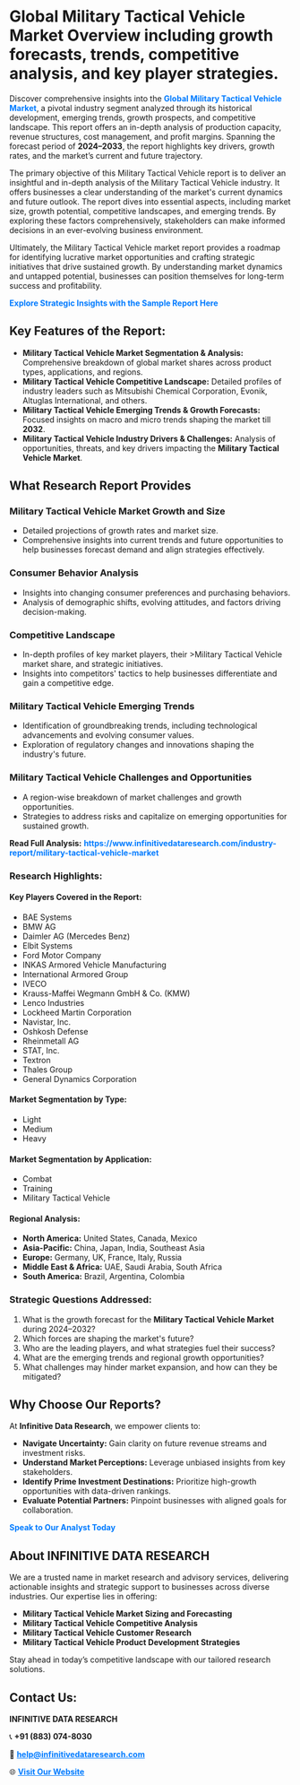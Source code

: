 <h1>Global Military Tactical Vehicle Market Overview including growth forecasts, trends, competitive analysis, and key player strategies.</h1>
<p>
Discover comprehensive insights into the 
<a href="https://www.infinitivedataresearch.com/industry-report/military-tactical-vehicle-market" rel="dofollow" style="color: #007BFF; text-decoration: none;"><strong>Global Military Tactical Vehicle Market</strong></a>, a pivotal industry segment analyzed through its historical development, emerging trends, growth prospects, and competitive landscape. This report offers an in-depth analysis of production capacity, revenue structures, cost management, and profit margins. Spanning the forecast period of <strong>2024–2033</strong>, the report highlights key drivers, growth rates, and the market’s current and future trajectory.
</p>
<p>
The primary objective of this Military Tactical Vehicle report is to deliver an insightful and in-depth analysis of the Military Tactical Vehicle industry. It offers businesses a clear understanding of the market's current dynamics and future outlook. The report dives into essential aspects, including market size, growth potential, competitive landscapes, and emerging trends. By exploring these factors comprehensively, stakeholders can make informed decisions in an ever-evolving business environment.
</p>
<p>
Ultimately, the Military Tactical Vehicle market report provides a roadmap for identifying lucrative market opportunities and crafting strategic initiatives that drive sustained growth. By understanding market dynamics and untapped potential, businesses can position themselves for long-term success and profitability.
</p>
<p>
<a href="https://www.infinitivedataresearch.com/request-sample/reportId=103231" style="color: #007BFF; text-decoration: none;"><strong>Explore Strategic Insights with the Sample Report Here</strong></a>
</p>

<h2>Key Features of the Report:</h2>
<ul>
<li><strong>Military Tactical Vehicle Market Segmentation & Analysis:</strong> Comprehensive breakdown of global market shares across product types, applications, and regions.</li>
<li><strong>Military Tactical Vehicle Competitive Landscape:</strong> Detailed profiles of industry leaders such as Mitsubishi Chemical Corporation, Evonik, Altuglas International, and others.</li>
<li><strong>Military Tactical Vehicle Emerging Trends & Growth Forecasts:</strong> Focused insights on macro and micro trends shaping the market till <strong>2032</strong>.</li>
<li><strong>Military Tactical Vehicle Industry Drivers & Challenges:</strong> Analysis of opportunities, threats, and key drivers impacting the <strong>Military Tactical Vehicle Market</strong>.</li>
</ul>

<h2>What Research Report Provides</h2>
<h3>Military Tactical Vehicle Market Growth and Size</h3>
<ul>
<li>Detailed projections of growth rates and market size.</li>
<li>Comprehensive insights into current trends and future opportunities to help businesses forecast demand and align strategies effectively.</li>
</ul>

<h3>Consumer Behavior Analysis</h3>
<ul>
<li>Insights into changing consumer preferences and purchasing behaviors.</li>
<li>Analysis of demographic shifts, evolving attitudes, and factors driving decision-making.</li>
</ul>

<h3>Competitive Landscape</h3>
<ul>
<li>In-depth profiles of key market players, their >Military Tactical Vehicle market share, and strategic initiatives.</li>
<li>Insights into competitors' tactics to help businesses differentiate and gain a competitive edge.</li>
</ul>

<h3>Military Tactical Vehicle Emerging Trends</h3>
<ul>
<li>Identification of groundbreaking trends, including technological advancements and evolving consumer values.</li>
<li>Exploration of regulatory changes and innovations shaping the industry's future.</li>
</ul>

<h3>Military Tactical Vehicle Challenges and Opportunities</h3>
<ul>
<li>A region-wise breakdown of market challenges and growth opportunities.</li>
<li>Strategies to address risks and capitalize on emerging opportunities for sustained growth.</li>
</ul>
<p><strong>Read Full Analysis:</strong> <a href="https://www.infinitivedataresearch.com/industry-report/military-tactical-vehicle-market" rel="dofollow" style="color: #007BFF; text-decoration: none;"><strong>https://www.infinitivedataresearch.com/industry-report/military-tactical-vehicle-market</strong></a></p>
<h3>Research Highlights:</h3>
<h4>Key Players Covered in the Report:</h4>
<ul><li>BAE Systems</li><li>BMW AG</li><li>Daimler AG (Mercedes Benz)</li><li>Elbit Systems</li><li>Ford Motor Company</li><li>INKAS Armored Vehicle Manufacturing</li><li>International Armored Group</li><li>IVECO</li><li>Krauss-Maffei Wegmann GmbH &amp; Co. (KMW)</li><li>Lenco Industries</li><li>Lockheed Martin Corporation</li><li>Navistar, Inc.</li><li>Oshkosh Defense</li><li>Rheinmetall AG</li><li>STAT, Inc.</li><li>Textron</li><li>Thales Group</li><li>General Dynamics Corporation</li></ul>
<h4>Market Segmentation by Type:</h4>
<ul><li>Light</li><li>Medium</li><li>Heavy</li></ul>
<h4>Market Segmentation by Application:</h4>
<ul><li>Combat</li><li>Training</li><li>Military Tactical Vehicle</li></ul>

<h4>Regional Analysis:</h4>
<ul>
<li><strong>North America:</strong> United States, Canada, Mexico</li>
<li><strong>Asia-Pacific:</strong> China, Japan, India, Southeast Asia</li>
<li><strong>Europe:</strong> Germany, UK, France, Italy, Russia</li>
<li><strong>Middle East & Africa:</strong> UAE, Saudi Arabia, South Africa</li>
<li><strong>South America:</strong> Brazil, Argentina, Colombia</li>
</ul>

<h3>Strategic Questions Addressed:</h3>
<ol>
<li>What is the growth forecast for the <strong>Military Tactical Vehicle Market</strong> during 2024–2032?</li>
<li>Which forces are shaping the market's future?</li>
<li>Who are the leading players, and what strategies fuel their success?</li>
<li>What are the emerging trends and regional growth opportunities?</li>
<li>What challenges may hinder market expansion, and how can they be mitigated?</li>
</ol>

<h2>Why Choose Our Reports?</h2>
<p>At <strong>Infinitive Data Research</strong>, we empower clients to:</p>
<ul>
<li><strong>Navigate Uncertainty:</strong> Gain clarity on future revenue streams and investment risks.</li>
<li><strong>Understand Market Perceptions:</strong> Leverage unbiased insights from key stakeholders.</li>
<li><strong>Identify Prime Investment Destinations:</strong> Prioritize high-growth opportunities with data-driven rankings.</li>
<li><strong>Evaluate Potential Partners:</strong> Pinpoint businesses with aligned goals for collaboration.</li>
</ul>
<p><a href="https://www.infinitivedataresearch.com/industry-report/military-tactical-vehicle-market" rel="dofollow" style="color: #007BFF; text-decoration: none;"><strong>Speak to Our Analyst Today</strong></a></p>

<h2>About INFINITIVE DATA RESEARCH</h2>
<p>We are a trusted name in market research and advisory services, delivering actionable insights and strategic support to businesses across diverse industries. Our expertise lies in offering:</p>
<ul>
<li><strong>Military Tactical Vehicle Market Sizing and Forecasting</strong></li>
<li><strong>Military Tactical Vehicle Competitive Analysis</strong></li>
<li><strong>Military Tactical Vehicle Customer Research</strong></li>
<li><strong>Military Tactical Vehicle Product Development Strategies</strong></li>
</ul>
<p>Stay ahead in today’s competitive landscape with our tailored research solutions.</p>

<h2>Contact Us:</h2>
<p><strong>INFINITIVE DATA RESEARCH</strong></p>
<p>📞 <strong>+91 (883) 074-8030</strong></p>
<p>📧 <strong><a href="mailto:help@infinitivedataresearch.com" style="color: #007BFF;">help@infinitivedataresearch.com</a></strong></p>
<p>🌐 <strong><a href="https://www.infinitivedataresearch.com" rel="dofollow" style="color: #007BFF;">Visit Our Website</a></strong></p>